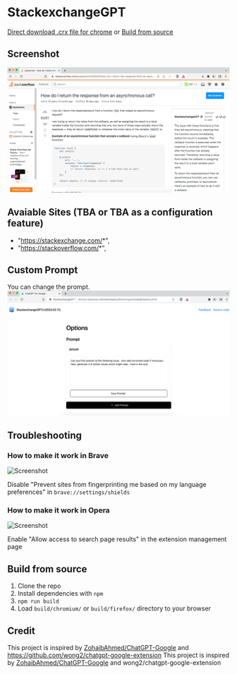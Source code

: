 # StackexchangeGPT

[Direct download .crx file for chrome](https://github.com/ishandutta2007/chatgpt-stackexchange-extension/blob/main/packaged_crx/chromium.crx) or [Build from source](https://github.com/ishandutta2007/chatgpt-stackexchange-extension#build-from-source)


## Screenshot

<img width="1418" alt="image" src="https://raw.githubusercontent.com/ishandutta2007/chatgpt-stackexchange-extension/main/screenshots/stackoverflow.png">

## Avaiable Sites (TBA or TBA as a configuration feature)
* "https://stackexchange.com/*",
* "https://stackoverflow.com/*",

## Custom Prompt
You can change the prompt.
<img width="1031" alt="image" src="https://raw.githubusercontent.com/ishandutta2007/chatgpt-stackexchange-extension/main/screenshots/prompt.png">

## Troubleshooting

### How to make it work in Brave

![Screenshot](screenshots/brave.png?raw=true)

Disable "Prevent sites from fingerprinting me based on my language preferences" in `brave://settings/shields`

### How to make it work in Opera

![Screenshot](screenshots/opera.png?raw=true)

Enable "Allow access to search page results" in the extension management page

## Build from source

1. Clone the repo
2. Install dependencies with `npm`
3. `npm run build`
4. Load `build/chromium/` or `build/firefox/` directory to your browser

## Credit

This project is inspired by [ZohaibAhmed/ChatGPT-Google](https://github.com/ZohaibAhmed/ChatGPT-Google) and https://github.com/wong2/chatgpt-google-extension
This project is inspired by [ZohaibAhmed/ChatGPT-Google](https://github.com/ZohaibAhmed/ChatGPT-Google) and wong2/chatgpt-google-extension

